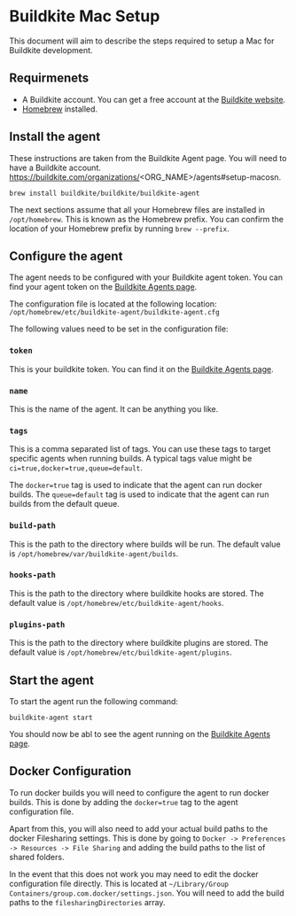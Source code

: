 # Buildkite Mac Setup

This document will aim to describe the steps required to setup a Mac for Buildkite development.

## Requirmenets

- A Buildkite account. You can get a free account at the [Buildkite website](https://buildkite.com/).
- [Homebrew](https://brewh.sh) installed.

## Install the agent

These instructions are taken from the Buildkite Agent page. You will need to have a Buildkite account.
https://buildkite.com/organizations/<ORG_NAME>/agents#setup-macosn.

```shell
brew install buildkite/buildkite/buildkite-agent
```

The next sections assume that all your Homebrew files are installed in `/opt/homebrew`. This is known as the Homebrew prefix. You can confirm the location of your Homebrew prefix by running `brew --prefix`.

## Configure the agent

The agent needs to be configured with your Buildkite agent token. You can find your agent token on the [Buildkite Agents page](https://buildkite.com/organizations/<ORG_NAME>/agents).

The configuration file is located at the following location:
`/opt/homebrew/etc/buildkite-agent/buildkite-agent.cfg`

The following values need to be set in the configuration file: 

### `token`

This is your buildkite token. You can find it on the [Buildkite Agents page](https://buildkite.com/organizations/<ORG_NAME>/agents).

### `name`

This is the name of the agent. It can be anything you like.

### `tags`

This is a comma separated list of tags. You can use these tags to target specific agents when running builds.
A typical tags value might be `ci=true,docker=true,queue=default`.

The `docker=true` tag is used to indicate that the agent can run docker builds. The `queue=default` tag is used to indicate that the agent can run builds from the default queue.

### `build-path`

This is the path to the directory where builds will be run. The default value is `/opt/homebrew/var/buildkite-agent/builds`.

### `hooks-path`

This is the path to the directory where buildkite hooks are stored. The default value is `/opt/homebrew/etc/buildkite-agent/hooks`.

### `plugins-path`

This is the path to the directory where buildkite plugins are stored. The default value is `/opt/homebrew/etc/buildkite-agent/plugins`.

## Start the agent

To start the agent run the following command:

```shell
buildkite-agent start
```

You should now be abl to see the  agent running on the [Buildkite Agents page](https://buildkite.com/organizations/<ORG_NAME>/agents).

## Docker Configuration

To run docker builds you will need to configure the agent to run docker builds. This is done by adding the `docker=true` tag to the agent configuration file.

Apart from this, you will also need to add your actual build paths to the docker Filesharing settings. This is done by going to `Docker -> Preferences -> Resources -> File Sharing` and adding the build paths to the list of shared folders.

In the event that this does not work you may need to edit the docker configuration file directly. This is located at `~/Library/Group Containers/group.com.docker/settings.json`. You will need to add the build paths to the `filesharingDirectories` array.
